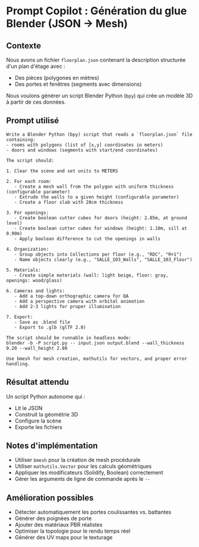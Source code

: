 # Prompt Copilot : Génération du glue Blender (JSON → Mesh)

## Contexte

Nous avons un fichier `floorplan.json` contenant la description structurée d'un plan d'étage avec :
- Des pièces (polygones en mètres)
- Des portes et fenêtres (segments avec dimensions)

Nous voulons générer un script Blender Python (`bpy`) qui crée un modèle 3D à partir de ces données.

## Prompt utilisé

```
Write a Blender Python (bpy) script that reads a `floorplan.json` file containing:
- rooms with polygons (list of [x,y] coordinates in meters)
- doors and windows (segments with start/end coordinates)

The script should:

1. Clear the scene and set units to METERS

2. For each room:
   - Create a mesh wall from the polygon with uniform thickness (configurable parameter)
   - Extrude the walls to a given height (configurable parameter)
   - Create a floor slab with 20cm thickness

3. For openings:
   - Create boolean cutter cubes for doors (height: 2.05m, at ground level)
   - Create boolean cutter cubes for windows (height: 1.10m, sill at 0.90m)
   - Apply boolean difference to cut the openings in walls

4. Organization:
   - Group objects into Collections per floor (e.g., "RDC", "R+1")
   - Name objects clearly (e.g., "SALLE_103_Walls", "SALLE_103_Floor")

5. Materials:
   - Create simple materials (wall: light beige, floor: gray, openings: wood/glass)

6. Cameras and lights:
   - Add a top-down orthographic camera for QA
   - Add a perspective camera with orbital animation
   - Add 2-3 lights for proper illumination

7. Export:
   - Save as .blend file
   - Export to .glb (glTF 2.0)

The script should be runnable in headless mode:
blender -b -P script.py -- input.json output.blend --wall_thickness 0.20 --wall_height 2.80

Use bmesh for mesh creation, mathutils for vectors, and proper error handling.
```

## Résultat attendu

Un script Python autonome qui :
- Lit le JSON
- Construit la géométrie 3D
- Configure la scène
- Exporte les fichiers

## Notes d'implémentation

- Utiliser `bmesh` pour la création de mesh procédurale
- Utiliser `mathutils.Vector` pour les calculs géométriques
- Appliquer les modificateurs (Solidify, Boolean) correctement
- Gérer les arguments de ligne de commande après le `--`

## Amélioration possibles

- Détecter automatiquement les portes coulissantes vs. battantes
- Générer des poignées de porte
- Ajouter des matériaux PBR réalistes
- Optimiser la topologie pour le rendu temps réel
- Générer des UV maps pour le texturage

